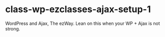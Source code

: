 # class-wp-ezclasses-ajax-setup-1
WordPress and Ajax, The ezWay. Lean on this when your WP + Ajax is not strong.
